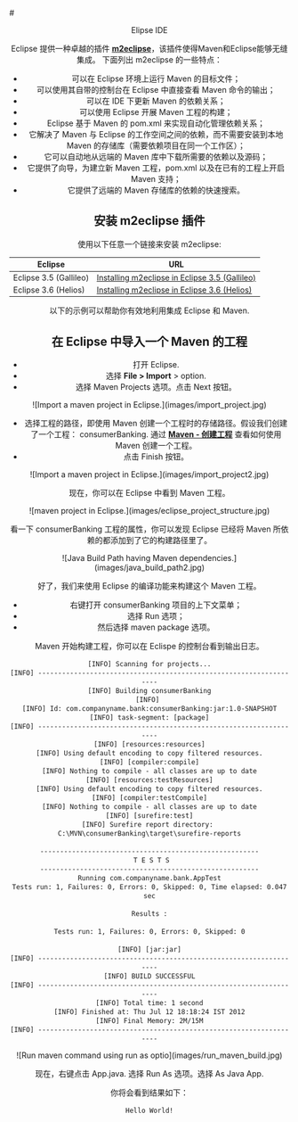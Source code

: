 #<center> Elipse IDE

Eclipse 提供一种卓越的插件 [**m2eclipse**](http://www.eclipse.org/m2e/)，该插件使得Maven和Eclipse能够无缝集成。
下面列出 m2eclipse 的一些特点：

- 可以在 Eclipse 环境上运行 Maven 的目标文件；
- 可以使用其自带的控制台在 Eclipse 中直接查看 Maven 命令的输出；
- 可以在 IDE 下更新 Maven 的依赖关系；
- 可以使用 Eclipse 开展 Maven 工程的构建；
- Eclipse 基于 Maven 的 pom.xml 来实现自动化管理依赖关系；
- 它解决了 Maven 与 Eclipse 的工作空间之间的依赖，而不需要安装到本地 Maven 的存储库（需要依赖项目在同一个工作区）；
- 它可以自动地从远端的 Maven 库中下载所需要的依赖以及源码；
- 它提供了向导，为建立新 Maven 工程，pom.xml 以及在已有的工程上开启 Maven 支持；
- 它提供了远端的 Maven 存储库的依赖的快速搜索。

## 安装 m2eclipse 插件
使用以下任意一个链接来安装 m2eclipse:

|Eclipse	        |URL          |
|----------------|------------|
|Eclipse 3.5 (Gallileo)	| [Installing m2eclipse in Eclipse 3.5 (Gallileo)](http://books.sonatype.com/m2eclipse-book/reference/ch02s03.html)|
|Eclipse 3.6 (Helios)| [Installing m2eclipse in Eclipse 3.6 (Helios)](http://books.sonatype.com/m2eclipse-book/reference/install-sect-marketplace.html)|

以下的示例可以帮助你有效地利用集成 Eclipse 和 Maven.

## 在 Eclipse 中导入一个 Maven 的工程

- 打开 Eclipse.
- 选择 **File > Import** > option.
- 选择 Maven Projects 选项。点击 Next 按钮。

<center>
![Import a maven project in Eclipse.](images/import_project.jpg)
</center>

- 选择工程的路径，即使用 Maven 创建一个工程时的存储路径。假设我们创建了一个工程： consumerBanking. 通过 [**Maven - 创建工程**](maven-9-creating-project.md) 查看如何使用 Maven 创建一个工程。
- 点击 Finish 按钮。

<center>
![Import a maven project in Eclipse.](images/import_project2.jpg)
</center>

现在，你可以在 Eclipse 中看到 Maven 工程。

<center>
![maven project in Eclipse.](images/eclipse_project_structure.jpg)
</center>

看一下 consumerBanking 工程的属性，你可以发现 Eclipse 已经将 Maven 所依赖的都添加到了它的构建路径里了。

<center>
![Java Build Path having Maven dependencies.](images/java_build_path2.jpg)
</center>

好了，我们来使用 Eclipse 的编译功能来构建这个 Maven 工程。

- 右键打开 consumerBanking 项目的上下文菜单；
- 选择 Run 选项；
- 然后选择 maven package 选项。

Maven 开始构建工程，你可以在 Eclispe 的控制台看到输出日志。

```
[INFO] Scanning for projects...
[INFO] -------------------------------------------------------------------
[INFO] Building consumerBanking
[INFO] 
[INFO] Id: com.companyname.bank:consumerBanking:jar:1.0-SNAPSHOT
[INFO] task-segment: [package]
[INFO] -------------------------------------------------------------------
[INFO] [resources:resources]
[INFO] Using default encoding to copy filtered resources.
[INFO] [compiler:compile]
[INFO] Nothing to compile - all classes are up to date
[INFO] [resources:testResources]
[INFO] Using default encoding to copy filtered resources.
[INFO] [compiler:testCompile]
[INFO] Nothing to compile - all classes are up to date
[INFO] [surefire:test]
[INFO] Surefire report directory: 
C:\MVN\consumerBanking\target\surefire-reports

-------------------------------------------------------
 T E S T S
-------------------------------------------------------
Running com.companyname.bank.AppTest
Tests run: 1, Failures: 0, Errors: 0, Skipped: 0, Time elapsed: 0.047 sec

Results :

Tests run: 1, Failures: 0, Errors: 0, Skipped: 0

[INFO] [jar:jar]
[INFO] -------------------------------------------------------------------
[INFO] BUILD SUCCESSFUL
[INFO] -------------------------------------------------------------------
[INFO] Total time: 1 second
[INFO] Finished at: Thu Jul 12 18:18:24 IST 2012
[INFO] Final Memory: 2M/15M
[INFO] -------------------------------------------------------------------
```

<center>
![Run maven command using run as optio](images/run_maven_build.jpg)
</center>

现在，右键点击 App.java. 选择 Run As 选项。选择 As Java App.

你将会看到结果如下：

```
Hello World!
```